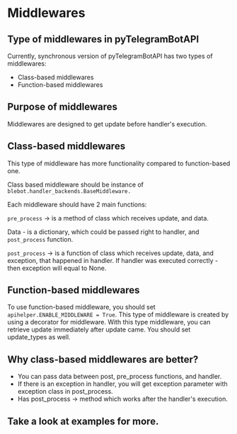 # Middlewares

## Type of middlewares in pyTelegramBotAPI
Currently, synchronous version of pyTelegramBotAPI has two types of middlewares:

- Class-based middlewares
- Function-based middlewares

## Purpose of middlewares
Middlewares are designed to get update before handler's execution.

## Class-based middlewares
This type of middleware has more functionality compared to function-based one.

Class based middleware should be instance of `blebot.handler_backends.BaseMiddleware.`

Each middleware should have 2 main functions:

`pre_process` -> is a method of class which receives update, and data.

Data - is a dictionary, which could be passed right to handler, and `post_process` function.

`post_process` -> is a function of class which receives update, data, and exception, that happened in handler. If handler was executed correctly - then exception will equal to None.

## Function-based middlewares
To use function-based middleware, you should set `apihelper.ENABLE_MIDDLEWARE = True`.
This type of middleware is created by using a decorator for middleware.
With this type middleware, you can retrieve update immediately after update came. You should set update_types as well.

## Why class-based middlewares are better?
- You can pass data between post, pre_process functions, and handler.
- If there is an exception in handler, you will get exception parameter with exception class in post_process.
- Has post_process -> method which works after the handler's execution.

## Take a look at examples for more.

